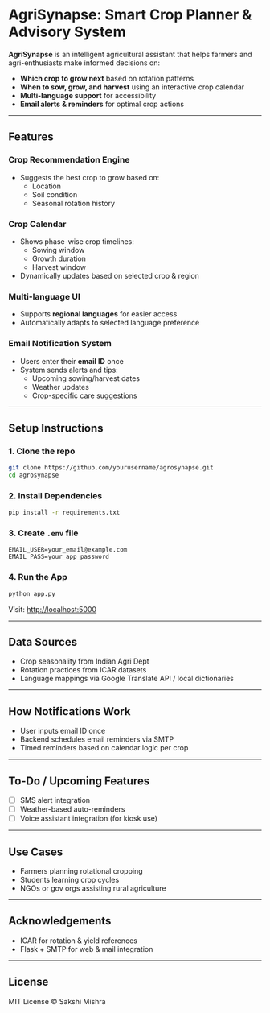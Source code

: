 # AgriSynapse: Smart Crop Planner & Advisory System

**AgriSynapse** is an intelligent agricultural assistant that helps farmers and agri-enthusiasts make informed decisions on:
- **Which crop to grow next** based on rotation patterns
- **When to sow, grow, and harvest** using an interactive crop calendar
- **Multi-language support** for accessibility
- **Email alerts & reminders** for optimal crop actions

---

## Features

### Crop Recommendation Engine
- Suggests the best crop to grow based on:
  - Location
  - Soil condition
  - Seasonal rotation history

### Crop Calendar
- Shows phase-wise crop timelines:
  - Sowing window
  - Growth duration
  - Harvest window
- Dynamically updates based on selected crop & region

### Multi-language UI
- Supports **regional languages** for easier access
- Automatically adapts to selected language preference

### Email Notification System
- Users enter their **email ID** once
- System sends alerts and tips:
  - Upcoming sowing/harvest dates
  - Weather updates
  - Crop-specific care suggestions

---

## Setup Instructions

### 1. Clone the repo
```bash
git clone https://github.com/yourusername/agrosynapse.git
cd agrosynapse
```

### 2. Install Dependencies
```bash
pip install -r requirements.txt
```

### 3. Create `.env` file
```
EMAIL_USER=your_email@example.com
EMAIL_PASS=your_app_password
```

### 4. Run the App
```bash
python app.py
```
Visit: [http://localhost:5000](http://localhost:5000)

---

## Data Sources
- Crop seasonality from Indian Agri Dept
- Rotation practices from ICAR datasets
- Language mappings via Google Translate API / local dictionaries

---

## How Notifications Work
- User inputs email ID once
- Backend schedules email reminders via SMTP
- Timed reminders based on calendar logic per crop

---

## To-Do / Upcoming Features
- [ ] SMS alert integration
- [ ] Weather-based auto-reminders
- [ ] Voice assistant integration (for kiosk use)

---

## Use Cases
- Farmers planning rotational cropping
- Students learning crop cycles
- NGOs or gov orgs assisting rural agriculture

---

## Acknowledgements
- ICAR for rotation & yield references
- Flask + SMTP for web & mail integration

---

## License
MIT License © Sakshi Mishra


